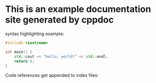 # This is an example documentation site generated by cppdoc

syntax highlighting example:

```c++
#include <iostream>

int main() {
    std::cout << "hello, world!" << std::endl;
    return 0;
}
```

Code references get appended to index files:
